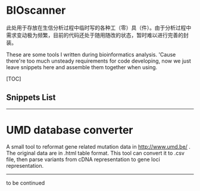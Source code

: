 # BIOscanner

此处用于存放在生信分析过程中临时写的各种工（零）具（件）。由于分析过程中需求变动极为频繁，目前的代码还处于随用随改的状态，暂时难以进行完善的封装。

These are some tools I written during bioinformatics analysis. 'Cause there're too much unsteady requirements for code developing, now we just leave snippets here and assemble them together when using.

[TOC]

## Snippets List


---
# UMD database converter

A small tool to reformat gene related mutation data in http://www.umd.be/ .
The original data are in .html table format. This tool can convert it to .csv file, then parse variants from cDNA representation to gene loci representation.



---
to be continued